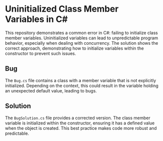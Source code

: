 # Uninitialized Class Member Variables in C#

This repository demonstrates a common error in C#: failing to initialize class member variables.  Uninitialized variables can lead to unpredictable program behavior, especially when dealing with concurrency. The solution shows the correct approach, demonstrating how to initialize variables within the constructor to prevent such issues.

## Bug

The `Bug.cs` file contains a class with a member variable that is not explicitly initialized.  Depending on the context, this could result in the variable holding an unexpected default value, leading to bugs. 

## Solution

The `BugSolution.cs` file provides a corrected version. The class member variable is initialized within the constructor, ensuring it has a defined value when the object is created. This best practice makes code more robust and predictable.